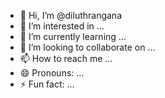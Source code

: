 - 👋 Hi, I’m @diluthrangana
- 👀 I’m interested in ...
- 🌱 I’m currently learning ...
- 💞️ I’m looking to collaborate on ...
- 📫 How to reach me ...
- 😄 Pronouns: ...
- ⚡ Fun fact: ...

<!---
diluthrangana/diluthrangana is a ✨ special ✨ repository because its `README.md` (this file) appears on your GitHub profile.
You can click the Preview link to take a look at your changes.
--->
